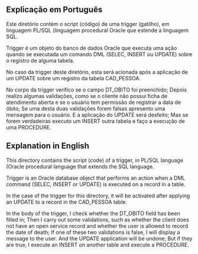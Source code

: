 ## Explicação em Português

Este diretório contém o script (código) de uma trigger (gatilho), em linguagem PL/SQL (linguagem procedural Oracle que estende a linguagem SQL.

Trigger é um objeto do banco de dados Oracle que executa uma ação quando se executada um comando DML (SELEC, INSERT ou UPDATE) sobre o registro de alguma tabela.

No caso da trigger deste diretório, esta será acionada após a aplicação de um UPDATE sobre um registro da tabela CAD_PESSOA.

  No corpo da trigger verifico se o campo DT_OBITO foi preenchido;
  Depois realizo algumas validações, como se o cliente não possui ficha de atendimento aberta e se o usuário tem permissão de registrar a data de óbito;
  Se uma desta duas validações forem falsas apresento uma mensagem para o usuário. E a aplicação do UPDATE será desfeito;
  Mas se forem verdadeiras executo um INSERT outra tabela e faço a execução de uma PROCEDURE.



## Explanation in English

This directory contains the script (code) of a trigger, in PL/SQL language (Oracle procedural language that extends the SQL language.

Trigger is an Oracle database object that performs an action when a DML command (SELEC, INSERT or UPDATE) is executed on a record in a table.

In the case of the trigger for this directory, it will be activated after applying an UPDATE to a record in the CAD_PESSOA table.

 In the body of the trigger, I check whether the DT_OBITO field has been filled in;
 Then I carry out some validations, such as whether the client does not have an open service record and whether the user is allowed to record the date of death;
 If one of these two validations is false, I will display a message to the user. And the UPDATE application will be undone;
 But if they are true, I execute an INSERT on another table and execute a PROCEDURE.
